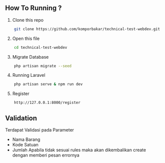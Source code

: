 ## How To Running ?

1. Clone this repo

```bash
    git clone https://github.com/komporbakar/technical-test-webdev.git
```

2. Open this file

```bash
    cd technical-test-webdev
```

3. Migrate Database

```bash
    php artisan migrate --seed
```

4. Running Laravel

```bash
    php artisan serve & npm run dev
```

5. Register

```bash
    http://127.0.0.1:8000/register
```

## Validation

Terdapat Validasi pada Parameter

-   Nama Barang
-   Kode Satuan
-   Jumlah
    Apabila tidak sesuai rules maka akan dikembalikan create dengan memberi pesan errornya
